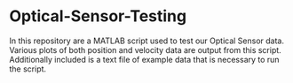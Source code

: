 # Optical-Sensor-Testing

In this repository are a MATLAB script used to test our Optical Sensor data.
Various plots of both position and velocity data are output from this script. 
Additionally included is a text file of example data that is necessary to run the script.
